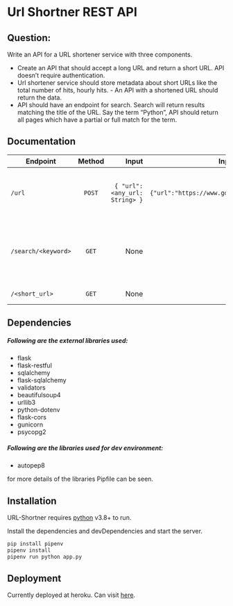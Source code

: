 # Url Shortner REST API

## Question:
Write an API for a URL shortener service with three components.
- Create an API that should accept a long URL and return a short URL. API doesn’t require authentication.
- Url shortener service should store metadata about short URLs like the total number of hits, hourly hits. - An API with a shortened URL should return the data.
- API should have an endpoint for search. Search will return results matching the title of the URL.
Say the term “Python”, API should return all pages which have a partial or full match for the term.

## Documentation

| Endpoint        | Method           | Input  |Input Example|Output  |Output Example|
| ------------- |:-------------:| -----:|-----:|-----:|-----:|
| `/url`    | `POST` | `{ "url":<any_url: String> }` |`{"url":"https://www.google.com/"}`|`{"id": 2,"main_url": <any_url: String>,"short_url": <short_url>,"hits": <total_hits>,"hourly_hits": <hits_per_hour>,"title": <page_title>}`|`{"id": 2, "main_url": "https://www.google.com/", "short_url": "http://localhost:5000/CPcljp", "hits": 16, "hourly_hits": 2, "title": "Google"}`|
| `/search/<keyword>`      | `GET`      |   None |None|`"{urls":[array of url details similar to output of '/url']}`|`{"urls": [{"id": 1,"main_url": "https://www.google.com/","short_url": "http://localhost:5000/liUbsv","hits": 4,"hourly_hits": 4,"title": "Google"},{"id": 2,"main_url": "https://www.google.com/","short_url": "http://localhost:5000/CPcljp","hits": 16,"hourly_hits": 2,"title": "Google"}]}`|
| `/<short_url>` | `GET`      |    None | None| Redirect to their respective main url| None|

## Dependencies

##### Following are the external libraries used:
- flask
- flask-restful
- sqlalchemy
- flask-sqlalchemy
- validators
- beautifulsoup4
- urllib3
- python-dotenv
- flask-cors
- gunicorn
- psycopg2

##### Following are the libraries used for dev environment:

- autopep8

for more details of the libraries Pipfile can be seen.

## Installation

URL-Shortner requires [python](https://www.python.org/) v3.8+ to run.

Install the dependencies and devDependencies and start the server.

```sh
pip install pipenv
pipenv install
pipenv run python app.py
```

## Deployment

Currently deployed at heroku. Can visit [here](https://url-shortner-sumit.herokuapp.com/).


